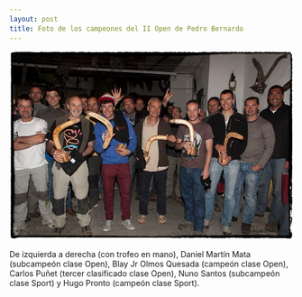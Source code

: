 ```yaml
---
layout: post
title: Foto de los campeones del II Open de Pedro Bernardo
---
```


<div class="center_wrapper">
<img src="images/campeones_2013.jpg" alt="Fotos de los ganadores del II Open de Pedro Bernardo" title="Ganadores del II Open de Pedro Bernardo"/>
</div>

De izquierda a derecha (con trofeo en mano), Daniel Martín Mata (subcampeón clase Open), Blay Jr Olmos Quesada (campeón clase Open), Carlos Puñet (tercer clasificado clase Open), Nuno Santos (subcampeón clase Sport) y Hugo Pronto (campeón clase Sport).
